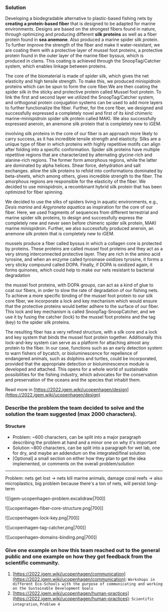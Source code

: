 ### Solution

Developing a biodegradable alternative to plastic-based fishing nets by **creating a protein-based fiber** that is designed to be adapted for marine environments. Designs are based on the strongest fibers found in nature, through optimizing and producing different **silk proteins** as well as a fiber protein found in **sea anemone**. Also produced a marine spider silk protein. To further improve the strength of the fiber and make it water-resistant, we are coating them with a protective layer of mussel foot proteins, a protective protein found in the outer layer of the marine fiber byssus, which is produced in clams. This coating is achieved through the SnoopTag/Catcher system, which enables linkage between proteins.

The core of the biomaterial is made of spider silk, which gives the net elasticity and high tensile strength. To make this, we produced minispidroin proteins which can be spun to form the core fiber.We are then coating the spider silk in the sticky and protective protein called Mussel foot protein. To link the first and second layer we utilized the SnoopTag/Catcher system, and orthogonal protein conjugation systems can be used to add more layers to further functionalize the fiber. Further, for the core fiber, we designed and successfully expressed a completely novel and first of its kind chimeric marine-minispidroin spider silk protein called MAKI. We also successfully expressed aneroin, an anemone silk protein that is completely new to iGEM.

involving silk proteins in the core of our fiber is an approach more likely to carry success, as it has incredible tensile strength and elasticity. Silks are a unique type of fiber in which proteins with highly repetitive motifs can align after folding into a specific conformation. Spider silk proteins have multiple repetitive regions that are characterized by alternating glycine-rich and alanine-rich regions. The former form amorphous regions, while the latter are dominated by alpha helices. Shear force, dehydration and salt exchanges. allow the silk proteins to refold into conformations dominated by beta-sheets, which among others, gives incredible strength to the fiber. The amorphous regions are responsible for the elasticity of the fiber. We decided to use minispidroin, a recombinant hybrid silk protein that has been optimized for fiber spinning.

We decided to use the silks of spiders living in aquatic environments, e.g., _Desis marina_ and _Argyroneta aquatica_ as inspiration for the core of our fiber. Here, we used fragments of sequences from different terrestrial and marine spider silk proteins, to design and successfully express the completely new and never seen before chimeric spider silk protein, MAKI marine minispidroin. Further, we also successfully produced aneroin, an anemone silk protein that is completely new to iGEM.

mussels produce a fiber called byssus in which a collagen core is protected by proteins. These proteins are called mussel foot proteins and they act as a very strong interconnected protective layer. They are rich in the amino acid tyrosine, and when an enzyme called tyrosinase oxidizes tyrosine, it forms a very sticky compound called DOPA. Finally, if DOPA is oxidized again, it forms quinones, which could help to make our nets resistant to bacterial degradation

the mussel foot proteins, with DOPA groups, can act as a kind of glue to coat our fibers, in order to slow the rate of degradation of our fishing nets. To achieve a more specific binding of the mussel foot protein to our silk core fiber, we incorporate a lock and key mechanism which would ensure that the protective proteins would better adhere to the surface of our fiber. This lock and key mechanism is called SnoopTag-SnoopCatcher, and we use it by fusing the catcher (lock) to the mussel foot proteins and the tag (key) to the spider silk proteins.

The resulting fiber has a very refined structure, with a silk core and a lock and key system that binds the mussel foot protein together. Additionally this lock-and-key system can serve as a platform for attaching almost any protein to the fiber. In our case, functions such as an early detection system to warn fishers of bycatch, or bioluminescence for repellence of endangered animals, such as dolphins and turtles, could be incorporated, provided that the appropriate detection or bioluminescence module is developed and attached. This opens for a whole world of sustainable possibilities for the fishing industry, which advocates for the conservation and preservation of the oceans and the species that inhabit them.

Read more in [https://2022.igem.wiki/ucopenhagen/design](https://2022.igem.wiki/ucopenhagen/design)

### Describe the problem the team decided to solve and the solution the team suggested (max 2000 characters).

#### Structure

- Problem: ~600 characters, can be split into a major paragraph describing the problem at hand and a minor one on why it's important
- Solution ~800 characters, can be split into a paragraph for wet lab, one for dry, and maybe an addendum on the integrated/final solution
- \[Optional\] a small section on either how they plan to get the idea implemented, or comments on the overall problem/solution

---


Problem: nets get lost -> nets kill marine animals, damage coral reefs
-> also microplastics, big problem because there's a ton of nets, will persist long-term

![[igem-ucopenhagen-problem.excalidraw|700]]

![[ucopenhagen-fiber-core-structure.png|700]]

![[ucopenhagen-lock-key.png|700]]

![[ucopenhagen-tag-catcher.png|700]]

![[ucopenhagen-domains-binding.png|700]]

### Give one example on how this team reached out to the general public and one example on how they got feedback from the scientific community.

1. [https://2022.igem.wiki/ucopenhagen/communication](https://2022.igem.wiki/ucopenhagen/communication): `Workshops in different Eco-Schools with the purpose of communicating and working on the Sustainable Development Goals`
2. [https://2022.igem.wiki/ucopenhagen/human-practices](https://2022.igem.wiki/ucopenhagen/human-practices): `Scientific integration`, `Problem 4`